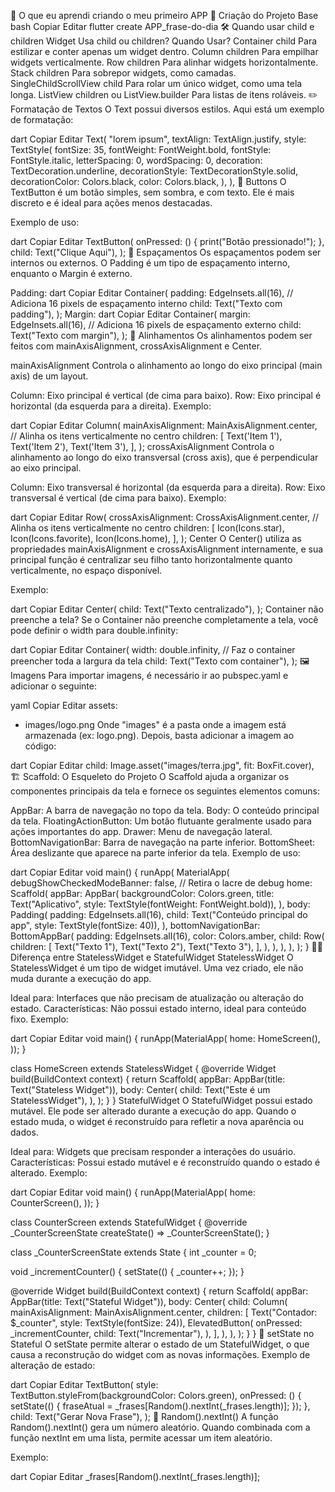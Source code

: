 🚀 O que eu aprendi criando o meu primeiro APP
📂 Criação do Projeto Base
bash
Copiar
Editar
flutter create APP_frase-do-dia
🛠 Quando usar child e children
Widget	Usa child ou children?	Quando Usar?
Container	child	Para estilizar e conter apenas um widget dentro.
Column	children	Para empilhar widgets verticalmente.
Row	children	Para alinhar widgets horizontalmente.
Stack	children	Para sobrepor widgets, como camadas.
SingleChildScrollView	child	Para rolar um único widget, como uma tela longa.
ListView	children ou ListView.builder	Para listas de itens roláveis.
✏️ Formatação de Textos
O Text possui diversos estilos. Aqui está um exemplo de formatação:

dart
Copiar
Editar
Text(
  "lorem ipsum",
  textAlign: TextAlign.justify,
  style: TextStyle(
    fontSize: 35,
    fontWeight: FontWeight.bold,
    fontStyle: FontStyle.italic,
    letterSpacing: 0,
    wordSpacing: 0,
    decoration: TextDecoration.underline,
    decorationStyle: TextDecorationStyle.solid,
    decorationColor: Colors.black,
    color: Colors.black,
  ),
),
🔘 Buttons
O TextButton é um botão simples, sem sombra, e com texto. Ele é mais discreto e é ideal para ações menos destacadas.

Exemplo de uso:

dart
Copiar
Editar
TextButton(
  onPressed: () {
    print("Botão pressionado!");
  },
  child: Text("Clique Aqui"),
);
📏 Espaçamentos
Os espaçamentos podem ser internos ou externos. O Padding é um tipo de espaçamento interno, enquanto o Margin é externo.

Padding:
dart
Copiar
Editar
Container(
  padding: EdgeInsets.all(16), // Adiciona 16 pixels de espaçamento interno
  child: Text("Texto com padding"),
);
Margin:
dart
Copiar
Editar
Container(
  margin: EdgeInsets.all(16), // Adiciona 16 pixels de espaçamento externo
  child: Text("Texto com margin"),
);
🧭 Alinhamentos
Os alinhamentos podem ser feitos com mainAxisAlignment, crossAxisAlignment e Center.

mainAxisAlignment
Controla o alinhamento ao longo do eixo principal (main axis) de um layout.

Column: Eixo principal é vertical (de cima para baixo).
Row: Eixo principal é horizontal (da esquerda para a direita).
Exemplo:

dart
Copiar
Editar
Column(
  mainAxisAlignment: MainAxisAlignment.center,  // Alinha os itens verticalmente no centro
  children: <Widget>[
    Text('Item 1'),
    Text('Item 2'),
    Text('Item 3'),
  ],
);
crossAxisAlignment
Controla o alinhamento ao longo do eixo transversal (cross axis), que é perpendicular ao eixo principal.

Column: Eixo transversal é horizontal (da esquerda para a direita).
Row: Eixo transversal é vertical (de cima para baixo).
Exemplo:

dart
Copiar
Editar
Row(
  crossAxisAlignment: CrossAxisAlignment.center,  // Alinha os itens verticalmente no centro
  children: <Widget>[
    Icon(Icons.star),
    Icon(Icons.favorite),
    Icon(Icons.home),
  ],
);
Center
O Center() utiliza as propriedades mainAxisAlignment e crossAxisAlignment internamente, e sua principal função é centralizar seu filho tanto horizontalmente quanto verticalmente, no espaço disponível.

Exemplo:

dart
Copiar
Editar
Center(
  child: Text("Texto centralizado"),
);
Container não preenche a tela?
Se o Container não preenche completamente a tela, você pode definir o width para double.infinity:

dart
Copiar
Editar
Container(
  width: double.infinity, // Faz o container preencher toda a largura da tela
  child: Text("Texto com container"),
);
🖼️ Imagens
Para importar imagens, é necessário ir ao pubspec.yaml e adicionar o seguinte:

yaml
Copiar
Editar
assets:
  - images/logo.png
Onde "images" é a pasta onde a imagem está armazenada (ex: logo.png). Depois, basta adicionar a imagem ao código:

dart
Copiar
Editar
child: Image.asset("images/terra.jpg", fit: BoxFit.cover),
🏗️ Scaffold: O Esqueleto do Projeto
O Scaffold ajuda a organizar os componentes principais da tela e fornece os seguintes elementos comuns:

AppBar: A barra de navegação no topo da tela.
Body: O conteúdo principal da tela.
FloatingActionButton: Um botão flutuante geralmente usado para ações importantes do app.
Drawer: Menu de navegação lateral.
BottomNavigationBar: Barra de navegação na parte inferior.
BottomSheet: Área deslizante que aparece na parte inferior da tela.
Exemplo de uso:

dart
Copiar
Editar
void main() {
  runApp(
    MaterialApp(
      debugShowCheckedModeBanner: false, // Retira o lacre de debug
      home: Scaffold(
        appBar: AppBar(
          backgroundColor: Colors.green,
          title: Text("Aplicativo", style: TextStyle(fontWeight: FontWeight.bold)),
        ),
        body: Padding(
          padding: EdgeInsets.all(16),
          child: Text("Conteúdo principal do app", style: TextStyle(fontSize: 40)),
        ),
        bottomNavigationBar: BottomAppBar(
          padding: EdgeInsets.all(16),
          color: Colors.amber,
          child: Row(
            children: <Widget>[
              Text("Texto 1"),
              Text("Texto 2"),
              Text("Texto 3"),
            ],
          ),
        ),
      ),
    ),
  );
}
🧑‍💻 Diferença entre StatelessWidget e StatefulWidget
StatelessWidget
O StatelessWidget é um tipo de widget imutável. Uma vez criado, ele não muda durante a execução do app.

Ideal para: Interfaces que não precisam de atualização ou alteração do estado.
Características: Não possui estado interno, ideal para conteúdo fixo.
Exemplo:

dart
Copiar
Editar
void main() {
  runApp(MaterialApp(
    home: HomeScreen(),
  ));
}

class HomeScreen extends StatelessWidget {
  @override
  Widget build(BuildContext context) {
    return Scaffold(
      appBar: AppBar(title: Text("Stateless Widget")),
      body: Center(
        child: Text("Este é um StatelessWidget"),
      ),
    );
  }
}
StatefulWidget
O StatefulWidget possui estado mutável. Ele pode ser alterado durante a execução do app. Quando o estado muda, o widget é reconstruído para refletir a nova aparência ou dados.

Ideal para: Widgets que precisam responder a interações do usuário.
Características: Possui estado mutável e é reconstruído quando o estado é alterado.
Exemplo:

dart
Copiar
Editar
void main() {
  runApp(MaterialApp(
    home: CounterScreen(),
  ));
}

class CounterScreen extends StatefulWidget {
  @override
  _CounterScreenState createState() => _CounterScreenState();
}

class _CounterScreenState extends State<CounterScreen> {
  int _counter = 0;

  void _incrementCounter() {
    setState(() {
      _counter++;
    });
  }

  @override
  Widget build(BuildContext context) {
    return Scaffold(
      appBar: AppBar(title: Text("Stateful Widget")),
      body: Center(
        child: Column(
          mainAxisAlignment: MainAxisAlignment.center,
          children: <Widget>[
            Text("Contador: $_counter", style: TextStyle(fontSize: 24)),
            ElevatedButton(
              onPressed: _incrementCounter,
              child: Text("Incrementar"),
            ),
          ],
        ),
      ),
    );
  }
}
🔄 setState no Stateful
O setState permite alterar o estado de um StatefulWidget, o que causa a reconstrução do widget com as novas informações. Exemplo de alteração de estado:

dart
Copiar
Editar
TextButton(
  style: TextButton.styleFrom(backgroundColor: Colors.green),
  onPressed: () {
    setState(() {
      fraseAtual = _frases[Random().nextInt(_frases.length)];
    });
  },
  child: Text("Gerar Nova Frase"),
);
🎲 Random().nextInt()
A função Random().nextInt() gera um número aleatório. Quando combinada com a função nextInt em uma lista, permite acessar um item aleatório.

Exemplo:

dart
Copiar
Editar
_frases[Random().nextInt(_frases.length)];
